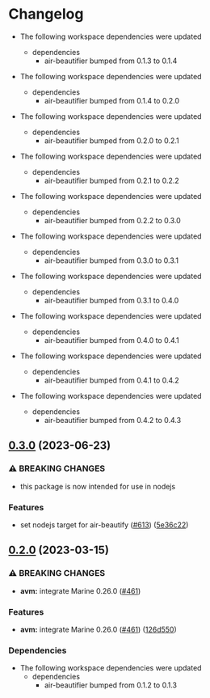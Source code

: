 # Changelog

* The following workspace dependencies were updated
  * dependencies
    * air-beautifier bumped from 0.1.3 to 0.1.4

* The following workspace dependencies were updated
  * dependencies
    * air-beautifier bumped from 0.1.4 to 0.2.0

* The following workspace dependencies were updated
  * dependencies
    * air-beautifier bumped from 0.2.0 to 0.2.1

* The following workspace dependencies were updated
  * dependencies
    * air-beautifier bumped from 0.2.1 to 0.2.2

* The following workspace dependencies were updated
  * dependencies
    * air-beautifier bumped from 0.2.2 to 0.3.0

* The following workspace dependencies were updated
  * dependencies
    * air-beautifier bumped from 0.3.0 to 0.3.1

* The following workspace dependencies were updated
  * dependencies
    * air-beautifier bumped from 0.3.1 to 0.4.0

* The following workspace dependencies were updated
  * dependencies
    * air-beautifier bumped from 0.4.0 to 0.4.1

* The following workspace dependencies were updated
  * dependencies
    * air-beautifier bumped from 0.4.1 to 0.4.2

* The following workspace dependencies were updated
  * dependencies
    * air-beautifier bumped from 0.4.2 to 0.4.3

## [0.3.0](https://github.com/fluencelabs/aquavm/compare/air-beautify-wasm-v0.2.1...air-beautify-wasm-v0.3.0) (2023-06-23)


### ⚠ BREAKING CHANGES

* this package is now intended for use in nodejs

### Features

* set nodejs target for air-beautify ([#613](https://github.com/fluencelabs/aquavm/issues/613)) ([5e36c22](https://github.com/fluencelabs/aquavm/commit/5e36c223a43c6705e4f1e55246a25d9888a91786))

## [0.2.0](https://github.com/fluencelabs/aquavm/compare/air-beautify-wasm-v0.1.2...air-beautify-wasm-v0.2.0) (2023-03-15)


### ⚠ BREAKING CHANGES

* **avm:** integrate Marine 0.26.0 ([#461](https://github.com/fluencelabs/aquavm/issues/461))

### Features

* **avm:** integrate Marine 0.26.0 ([#461](https://github.com/fluencelabs/aquavm/issues/461)) ([126d550](https://github.com/fluencelabs/aquavm/commit/126d5507c81a7f978ab9cf06c492b1092a336cf6))


### Dependencies

* The following workspace dependencies were updated
  * dependencies
    * air-beautifier bumped from 0.1.2 to 0.1.3
